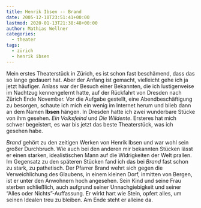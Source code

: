 ```yaml
---
title: Henrik Ibsen -- Brand
date: 2005-12-10T23:51:41+00:00
lastmod: 2020-01-13T21:38:48+00:00
author: Mathias Wellner
categories:
  - theater
tags:
  - zürich
  - henrik ibsen
---
```

Mein erstes Theaterstück in Zürich, es ist schon fast beschämend, dass das so lange gedauert hat. Aber der Anfang ist gemacht, vielleicht gehe ich ja jetzt häufiger. Anlass war der Besuch einer Bekannten, die ich lustigerweise im Nachtzug kennengelernt hatte, auf der Rückfahrt von Dresden nach Zürich Ende November. Vor die Aufgabe gestellt, eine Abendbeschäftigung zu besorgen, schaute ich mich ein wenig im Internet herum und blieb dann an dem Namen **Ibsen** hängen. In Dresden hatte ich zwei wunderbare Stücke von ihm gesehen. _Ein Volksfeind_ und _Die Wildente_. Ersteres hat mich schwer begeistert, es war bis jetzt das beste Theaterstück, was ich gesehen habe.

_Brand_ gehört zu den zeitigen Werken von Henrik Ibsen und war wohl sein großer Durchbruch. Wie auch bei den anderen mir bekannten Stücken lässt er einen starken, idealistischen Mann auf die Widrigkeiten der Welt prallen. Im Gegensatz zu den späteren Stücken fand ich das bei _Brand_ fast schon zu stark, zu pathetisch. Der Pfarrer Brand wehrt sich gegen die Verweichlichung des Glaubens, in einem kleinen Dorf, inmitten von Bergen, ist er unter den Anwohnern hoch angesehen. Sein Kind und seine Frau sterben schließlich, auch aufgrund seiner Unnachgiebigkeit und seiner &#8220;Alles oder Nichts&#8221;-Auffassung. Er wirkt hart wie Stein, opfert alles, um seinen Idealen treu zu bleiben. Am Ende steht er alleine da.
